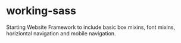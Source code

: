 working-sass
============

Starting Website Framework to include basic box mixins, font mixins, horiziontal navigation and mobile navigation.
